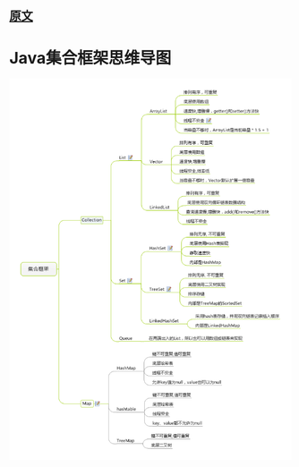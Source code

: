 
## [原文](https://www.jianshu.com/p/d5ec2ff72b33)

# Java集合框架思维导图

![](../../../images/source/util/mind_Mapping.png)

